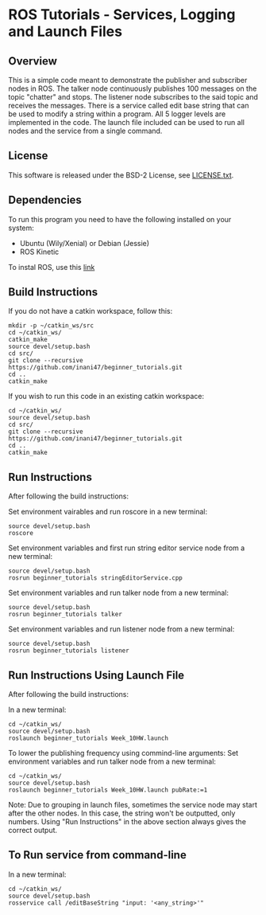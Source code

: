 # ROS Tutorials - Services, Logging and Launch Files 


## Overview

This is a simple code meant to demonstrate the publisher and subscriber nodes in ROS. The talker node continuously publishes 100 messages on the topic "chatter" and stops. The listener node subscribes to the said topic and receives the messages. There is a service called edit base string that can be used to modify a string within a program. All 5 logger levels are implemented in the code. The launch file included can be used to run all nodes and the service from a single command.

## License

This software is released under the BSD-2 License, see [LICENSE.txt](LICENSE.txt).

## Dependencies

To run this program you need to have the following installed on your system:
* Ubuntu (Wily/Xenial) or Debian (Jessie)
* ROS Kinetic

To instal ROS, use this [link](http://wiki.ros.org/kinetic/Installation)

## Build Instructions
If you do not have a catkin workspace, follow this:
```
mkdir -p ~/catkin_ws/src
cd ~/catkin_ws/
catkin_make
source devel/setup.bash
cd src/
git clone --recursive https://github.com/inani47/beginner_tutorials.git
cd ..
catkin_make
```
If you wish to run this code in an existing catkin workspace:
```
cd ~/catkin_ws/
source devel/setup.bash
cd src/
git clone --recursive https://github.com/inani47/beginner_tutorials.git
cd ..
catkin_make
```
## Run Instructions 

After following the build instructions:

Set environment vairables and run roscore in a new terminal:
```
source devel/setup.bash
roscore
```
Set environment variables and first run string editor service node from a new terminal:
```
source devel/setup.bash
rosrun beginner_tutorials stringEditorService.cpp
```
Set environment variables and run talker node from a new terminal:
```
source devel/setup.bash
rosrun beginner_tutorials talker
```
Set environment variables and run listener node from a new terminal:
```
source devel/setup.bash
rosrun beginner_tutorials listener
```

## Run Instructions Using Launch File

After following the build instructions:

In a new terminal:
```
cd ~/catkin_ws/
source devel/setup.bash
roslaunch beginner_tutorials Week_10HW.launch 
```
To lower the publishing frequency using commind-line arguments:
Set environment variables and run talker node from a new terminal:
```
cd ~/catkin_ws/
source devel/setup.bash
roslaunch beginner_tutorials Week_10HW.launch pubRate:=1
```
Note: Due to grouping in launch files, sometimes the service node may start after the other nodes. In this case, the string won't be outputted, only numbers. Using "Run Instructions" in the above section always gives the correct output.

## To Run service from command-line
In a new terminal:
```
cd ~/catkin_ws/
source devel/setup.bash
rosservice call /editBaseString "input: '<any_string>'" 
```

